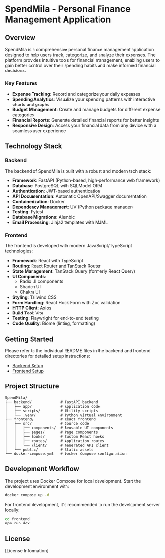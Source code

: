 # SpendMila - Personal Finance Management Application

## Overview

SpendMila is a comprehensive personal finance management application designed to help users track, categorize, and analyze their expenses. The platform provides intuitive tools for financial management, enabling users to gain better control over their spending habits and make informed financial decisions.

### Key Features

- **Expense Tracking**: Record and categorize your daily expenses
- **Spending Analytics**: Visualize your spending patterns with interactive charts and graphs
- **Budget Management**: Create and manage budgets for different expense categories
- **Financial Reports**: Generate detailed financial reports for better insights
- **Responsive Design**: Access your financial data from any device with a seamless user experience

## Technology Stack

### Backend

The backend of SpendMila is built with a robust and modern tech stack:

- **Framework**: FastAPI (Python-based, high-performance web framework)
- **Database**: PostgreSQL with SQLModel ORM
- **Authentication**: JWT-based authentication
- **API Documentation**: Automatic OpenAPI/Swagger documentation
- **Containerization**: Docker
- **Dependency Management**: UV (Python package manager)
- **Testing**: Pytest
- **Database Migrations**: Alembic
- **Email Processing**: Jinja2 templates with MJML

### Frontend

The frontend is developed with modern JavaScript/TypeScript technologies:

- **Framework**: React with TypeScript
- **Routing**: React Router and TanStack Router
- **State Management**: TanStack Query (formerly React Query)
- **UI Components**:
  - Radix UI components
  - Shadcn UI
  - Chakra UI
- **Styling**: Tailwind CSS
- **Form Handling**: React Hook Form with Zod validation
- **HTTP Client**: Axios
- **Build Tool**: Vite
- **Testing**: Playwright for end-to-end testing
- **Code Quality**: Biome (linting, formatting)

## Getting Started

Please refer to the individual README files in the backend and frontend directories for detailed setup instructions:

- [Backend Setup](/backend/README.md)
- [Frontend Setup](/frontend/README.md)

## Project Structure

```
SpendMila/
├── backend/             # FastAPI backend
│   ├── app/             # Application code
│   ├── scripts/         # Utility scripts
│   └── .venv/           # Python virtual environment
├── frontend/            # React frontend
│   ├── src/             # Source code
│   │   ├── components/  # Reusable UI components
│   │   ├── pages/       # Page components
│   │   ├── hooks/       # Custom React hooks
│   │   ├── routes/      # Application routes
│   │   └── client/      # Generated API client
│   └── public/          # Static assets
└── docker-compose.yml   # Docker Compose configuration
```

## Development Workflow

The project uses Docker Compose for local development. Start the development environment with:

```bash
docker compose up -d
```

For frontend development, it's recommended to run the development server locally:

```bash
cd frontend
npm run dev
```

## License

[License Information] 